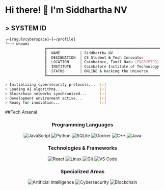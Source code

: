 # Hi there! 👋 I'm Siddhartha NV

## > SYSTEM ID
```bash
┌─[ragul@cyberspace]─[~/profile]
└──╼ whoami
                  ╔══════════════════════════════════════════════════════════════╗
                  ║  NAME         │ Siddhartha NV                                ║
                  ║  DESIGNATION  │ CS Student & Tech Innovator                  ║
                  ║  LOCATION     │ Coimbatore, Tamil Nadu [ENCRYPTED]           ║
                  ║  INSTITUTE    │ Coimbatore Institute of Technology           ║
                  ║  STATUS       │ ONLINE & Hacking the Universe                ║
                  ╚══════════════════════════════════════════════════════════════╝

> Initializing cybersecurity protocols...  [✓]
> Loading AI algorithms...                 [✓]
> Blockchain networks synchronized...      [✓]
> Development environment active...        [✓]
> Ready for innovation...                  [✓] 
```

##Tech Arsenal
<div align="center">
  
### Programming Languages
![JavaScript](https://img.shields.io/badge/JavaScript-F7DF1E?style=for-the-badge&logo=javascript&logoColor=black)
![Python](https://img.shields.io/badge/Python-FFD43B?style=for-the-badge&logo=python&logoColor=blue)
![SQLite](https://img.shields.io/badge/SQLite-003B57?style=for-the-badge&logo=sqlite&logoColor=white)
![Docker](https://img.shields.io/badge/Docker-2496ED?style=for-the-badge&logo=docker&logoColor=white)
![C++](https://img.shields.io/badge/C++-00599C?style=for-the-badge&logo=cplusplus&logoColor=white)
![Java](https://img.shields.io/badge/Java-ED8B00?style=for-the-badge&logo=openjdk&logoColor=white)

### Technologies & Frameworks
![React](https://img.shields.io/badge/React-20232A?style=for-the-badge&logo=react&logoColor=61DAFB)
![Linux](https://img.shields.io/badge/Linux-FCC624?style=for-the-badge&logo=linux&logoColor=black)
![Git](https://img.shields.io/badge/GIT-E44C30?style=for-the-badge&logo=git&logoColor=white)
![VS Code](https://img.shields.io/badge/VSCode-0078D4?style=for-the-badge&logo=visual%20studio%20code&logoColor=white)

### Specialized Areas
![Artificial Intelligence](https://img.shields.io/badge/AI-4285F4?style=for-the-badge&logo=brain&logoColor=white)
![Cybersecurity](https://img.shields.io/badge/Cybersecurity-000000?style=for-the-badge&logo=hackaday&logoColor=white)
![Blockchain](https://img.shields.io/badge/Blockchain-F7931E?style=for-the-badge&logo=bitcoin&logoColor=white)

</div>
